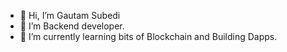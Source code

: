 - 👋 Hi, I’m Gautam Subedi
- 👀 I’m Backend developer.
- 🌱 I’m currently learning bits of Blockchain and Building Dapps.



  
   
 
 
  


<!---
gautam2002/gautam2002 is a ✨ special ✨ repository because its `README.md` (this file) appears on your GitHub profile.
You can click the Preview link to take a look at your changes.
--->

